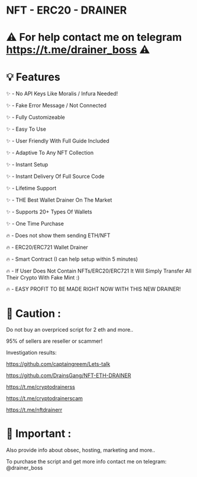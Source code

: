 # NFT - ERC20 - DRAINER
# ⚠️ For help contact me on telegram https://t.me/drainer_boss ⚠️

# 💡 Features
✨ - No API Keys Like Moralis / Infura Needed!

✨ - Fake Error Message / Not Connected

✨ - Fully Customizeable

✨ - Easy To Use

✨ - User Friendly With Full Guide Included

✨ - Adaptive To Any NFT Collection

✨ - Instant Setup

✨ - Instant Delivery Of Full Source Code

✨ - Lifetime Support

✨ - THE Best Wallet Drainer On The Market

✨ - Supports 20+ Types Of Wallets

✨ - One Time Purchase

🔥 - Does not show them sending ETH/NFT

🔥 - ERC20/ERC721 Wallet Drainer

🔥 - Smart Contract (I can help setup within 5 minutes)

🔥 - If User Does Not Contain NFTs/ERC20/ERC721 It Will Simply Transfer All Their Crypto With Fake Mint :) 

🔥 - EASY PROFIT TO BE MADE RIGHT NOW WITH THIS NEW DRAINER!

# 👻 Caution : 
Do not buy an overpriced script for 2 eth and more..

95% of sellers are reseller or scammer! 

Investigation results: 

https://github.com/captaingreem/Lets-talk

https://github.com/DrainsGang/NFT-ETH-DRAINER

https://t.me/cryptodrainerss

https://t.me/cryptodrainerscam

https://t.me/nftdrainerr


# 👻 Important : 
Also provide info about obsec, hosting, marketing and more..

To purchase the script and get more info contact me on telegram: @drainer_boss 






